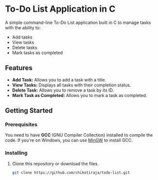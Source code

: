 # To-Do List Application in C

A simple command-line To-Do List application built in C to manage tasks with the ability to:
- Add tasks
- View tasks
- Delete tasks
- Mark tasks as completed

## Features

- **Add Task:** Allows you to add a task with a title.
- **View Tasks:** Displays all tasks with their completion status.
- **Delete Task:** Allows you to remove a task by its ID.
- **Mark Task as Completed:** Allows you to mark a task as completed.

## Getting Started

### Prerequisites

You need to have **GCC** (GNU Compiler Collection) installed to compile the code. If you're on Windows, you can use [MinGW](http://www.mingw.org/) to install GCC.

### Installing

1. Clone this repository or download the files.
   ```bash
   git clone https://github.com/chikotiraja/todo-list.git
